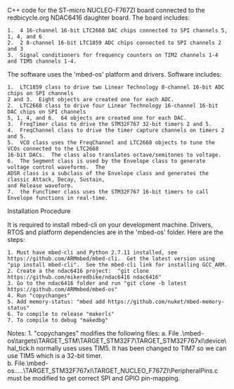 C++ code for the ST-micro NUCLEO-F767ZI board connected to the redbicycle.org
NDAC6416 daughter board. The board includes:

    1.  4 16-channel 16-bit LTC2668 DAC chips connected to SPI channels 5, 1, 4, and 6
    2.  2 8-channel 16-bit LTC1859 ADC chips connected to SPI channels 2 and 3
    3.  Signal conditioners for frequency counters on TIM2 channels 1-4 and TIM5 channels 1-4.

The software uses the 'mbed-os' platform and drivers.  Software includes:

    1.  LTC1859 class to drive two Linear Technology 8-channel 16-bit ADC chips on SPI channels
    2 and 3.  Eight objects are created one for each ADC.
    2.  LTC2668 class to drive four Linear Technology 16-channel 16-bit DAC chips on SPI channels
    5, 1, 4, and 6.  64 objects are created one for each DAC.
    3.  FreqTimer class to drive the STM32F767 32-bit timers 2 and 5.
    4.  FreqChannel class to drive the timer capture channels on timers 2 and 5.
    5.  VCO class uses the FreqChannel and LTC2668 objects to tune the VCOs connected to the LTC2668
    16-bit DACs.  The class also translates octave/semitones to voltage.
    6.  The Segment class is used by the Envelope class to generate voltage control waveforms.  The
    ADSR class is a subclass of the Envelope class and generates the classic Attack, Decay, Sustain,
    and Release waveform.
    7.  the FuncTimer class uses the STM32F767 16-bit timers to call Envelope functions in real-time.

Installation Procedure

It is required to install mbed-cli on your development machine.  Drivers, RTOS and platform
dependencies are in the 'mbed-os' folder.  Here are the steps:

    1. Must have mbed-cli and Python 2.7.11 installed, see https://github.com/ARMmbed/mbed-cli.  Get the latest version using "pip install mbed-cli".  See the mbed-cli link for installing GCC_ARM.
    2. Create a the ndac6416 project:  "git clone https://github.com/mikeredbike/ndac6416 ndac6416"
    3. Go to the ndac6416 folder and run "git clone -b latest https://github.com/ARMmbed/mbed-os"
    4. Run "copychanges"
    5. Add memory-status: "mbed add https://github.com/nuket/mbed-memory-status"
    6. To compile to release "makerls"
    7. To compile to debug "makedbg"

Notes:
    1.  "copychanges" modifies the following files:
        a.  File .\mbed-os\targets\TARGET_STM\TARGET_STM32F7\TARGET_STM32F767xI\device\hal_tick.h
        normally uses uses TIM5.  It has been changed to TIM7 so we can use TIM5 which is a 32-bit timer.      
        b. File.\mbed-os\.....\TARGET_STM32F767xI\TARGET_NUCLEO_F767ZI\PeripheralPins.c must be
        modified to get correct SPI and GPIO pin-mapping.
